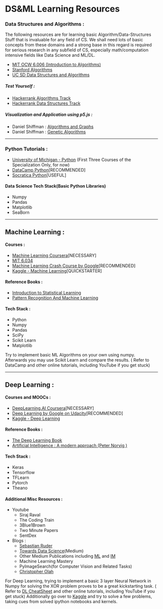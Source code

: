 # DS&ML Learning Resources

### Data Structures and Algorithms :
The following resources are for learning basic Algorithm/Data-Structures Stuff that is invaluable for any field of CS. We shall need lots of basic concepts from these domains and a strong base in this regard is required for serious research in any subfield of CS, especially math/computation intensive fields like Data Science and ML/DL.
* [MIT OCW 6.006 (Introduction to Algorithms)]("https://ocw.mit.edu/courses/electrical-engineering-and-computer-science/6-006-introduction-to-algorithms-fall-2011/lecture-videos/")
* [Stanford Algorithms]("https://www.coursera.org/specializations/algorithms")
* [UC SD Data Structures and Algorithms]("https://www.coursera.org/specializations/data-structures-algorithms")  

##### Test Yourself :
* [Hackerrank Algorithms Track]("https://www.hackerrank.com/domains/algorithms")
* [Hackerrank Data Structures Track]("https://www.hackerrank.com/domains/data-structures")
##### Visualization and Application using p5.js : 
* Daniel Shiffman : [Algorithms and Graphs]("https://www.youtube.com/playlist?list=PLRqwX-V7Uu6bePNiZLnglXUp2LXIjlCdb")
* Daniel Shiffman : [Genetic Algorithms]("https://www.youtube.com/playlist?list=PLRqwX-V7Uu6bw4n02JP28QDuUdNi3EXxJ")

---
### Python Tutorials :
* [University of Michigan - Python]("https://www.coursera.org/specializations/python") (First Three Courses of the Specialization Only, for now)
* [DataCamp Python]("https://www.datacamp.com/")[RECOMMENDED]
* [Socratica Python]("https://www.youtube.com/playlist?list=PLi01XoE8jYohWFPpC17Z-wWhPOSuh8Er-")[USEFUL]


#### Data Science Tech Stack(Basic Python Libraries)
* Numpy
* Pandas
* Matplotlib
* SeaBorn
---
## Machine Learning :

#### Courses :
* [Machine Learning Coursera]("https://www.coursera.org/learn/machine-learning")[NECESSARY]
* [MIT 6.034]("https://ocw.mit.edu/courses/electrical-engineering-and-computer-science/6-034-artificial-intelligence-fall-2010/lecture-videos/")
* [Machine Learning Crash Course by Google]("https://developers.google.com/machine-learning/crash-course/")[RECOMMENDED]
* [Kaggle - Machine Learning]("https://www.kaggle.com/learn/machine-learning")[QUICKSTARTER]

#### Reference Books :
* [Introduction to Statistical Learning]("https://www-bcf.usc.edu/~gareth/ISL/ISLR%20Seventh%20Printing.pdf")
* [Pattern Recognition And Machine Learning]("http://users.isr.ist.utl.pt/~wurmd/Livros/school/Bishop%20-%20Pattern%20Recognition%20And%20Machine%20Learning%20-%20Springer%20%202006.pdf")


#### Tech Stack : 
* Python
* Numpy
* Pandas
* SciPy
* Scikit Learn
* Matplotlib

Try to implement basic ML Algorithms on your own using numpy. Afterwards you may use Scikit Learn and compare the results.
( Refer to DataCamp and other online tutorials, including YouTube if you get stuck)

---
## Deep Learning :

#### Courses and MOOCs :
* [DeepLearning.AI Coursera]("https://www.coursera.org/specializations/deep-learning")[NECESSARY]
* [Deep Learning by Google on Udacity]("https://in.udacity.com/course/deep-learning--ud730-india")[RECOMMENDED]
* [Kaggle - Deep Learning]("https://www.kaggle.com/learn/deep-learning") 

#### Reference Books :
* [The Deep Learning Book]("https://www.deeplearningbook.org/")
* [Artificial Intelligence : A modern approach (Peter Norvig )]("https://www.cin.ufpe.br/~tfl2/artificial-intelligence-modern-approach.9780131038059.25368.pdf")


#### Tech Stack : 
* Keras
* Tensorflow
* TFLearn
* Pytorch
* Theano

#### Additional Misc Resources : 
* Youtube
    * Siraj Raval
    * The Coding Train
    * 3Blue1Brown
    * Two Minute Papers
    * SentDex 
* Blogs :
    * [Sebastian Ruder]("http://ruder.io/")
    * [Towards Data Science]("https://towardsdatascience.com/")(Medium)
    * Other Medium Publications including [ML]("https://machinelearnings.co/") and [IM]("https://medium.com/intuitionmachine")
    * Machine Learning Mastery
    * PyImageSearch(for Computer Vision and Related Tasks)
    * [Christopher Olah]("http://colah.github.io/")

For Deep Learning, trying to implement a basic 3 layer Neural Network in Numpy for solving the XOR problem proves to be a great kickstarting task.
( Refer to [DL CheatSheet]("https://stanford.edu/~shervine/teaching/cs-229/cheatsheet-deep-learning") and other online tutorials, including YouTube if you get stuck)
Additionally go over to [Kaggle]("https://www.kaggle.com/") and try to solve a few problems, taking cues from solved ipython notebooks and kernels.

